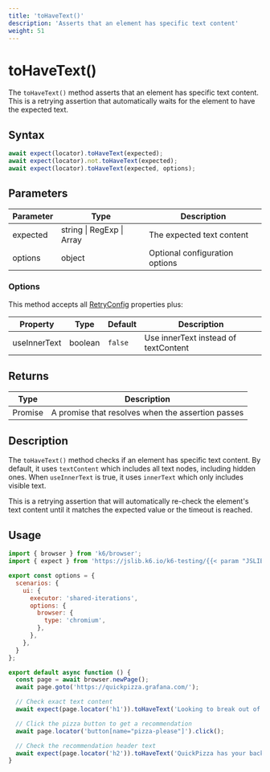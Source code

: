 ```yaml
---
title: 'toHaveText()'
description: 'Asserts that an element has specific text content'
weight: 51
---
```


# toHaveText()

The `toHaveText()` method asserts that an element has specific text content. This is a retrying assertion that automatically waits for the element to have the expected text.

## Syntax

<!-- eslint-skip -->
<!-- md-k6:skip -->

```javascript
await expect(locator).toHaveText(expected);
await expect(locator).not.toHaveText(expected);
await expect(locator).toHaveText(expected, options);
```

## Parameters

| Parameter | Type                      | Description                    |
| --------- | ------------------------- | ------------------------------ |
| expected  | string \| RegExp \| Array | The expected text content      |
| options   | object                    | Optional configuration options |

### Options

This method accepts all [RetryConfig](https://grafana.com/docs/k6/<K6_VERSION>/javascript-api/jslib/testing/retrying-assertions/retryconfig) properties plus:

| Property     | Type    | Default | Description                          |
| ------------ | ------- | ------- | ------------------------------------ |
| useInnerText | boolean | `false` | Use innerText instead of textContent |

## Returns

| Type          | Description                                       |
| ------------- | ------------------------------------------------- |
| Promise<void> | A promise that resolves when the assertion passes |

## Description

The `toHaveText()` method checks if an element has specific text content. By default, it uses `textContent` which includes all text nodes, including hidden ones. When `useInnerText` is true, it uses `innerText` which only includes visible text.

This is a retrying assertion that will automatically re-check the element's text content until it matches the expected value or the timeout is reached.

## Usage

<!-- md-k6:skip -->

```javascript
import { browser } from 'k6/browser';
import { expect } from 'https://jslib.k6.io/k6-testing/{{< param "JSLIB_TESTING_VERSION" >}}/index.js';

export const options = {
  scenarios: {
    ui: {
      executor: 'shared-iterations',
      options: {
        browser: {
          type: 'chromium',
        },
      },
    },
  }
};

export default async function () {
  const page = await browser.newPage();
  await page.goto('https://quickpizza.grafana.com/');

  // Check exact text content
  await expect(page.locator('h1')).toHaveText('Looking to break out of your pizza routine?');

  // Click the pizza button to get a recommendation
  await page.locator('button[name="pizza-please"]').click();

  // Check the recommendation header text
  await expect(page.locator('h2')).toHaveText('QuickPizza has your back!');
}
```

